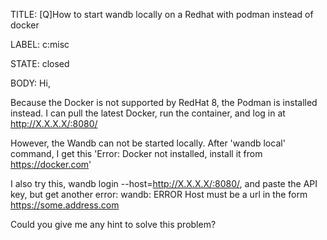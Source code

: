 TITLE:
[Q]How to start wandb locally on a Redhat with podman instead of docker

LABEL:
c:misc

STATE:
closed

BODY:
Hi,

Because the Docker is not supported by RedHat 8, the Podman is installed instead. I can pull the latest Docker, run the container, and log in at http://X.X.X.X/:8080/ 

However, the Wandb can not be started locally. After 'wandb local' command,  I get this 'Error: Docker not installed, install it from https://docker.com'

I also try this, wandb login --host=http://X.X.X.X/:8080/,  and paste the API key, but get another error:
wandb: ERROR Host must be a url in the form https://some.address.com

Could you give me any hint to solve this problem?

